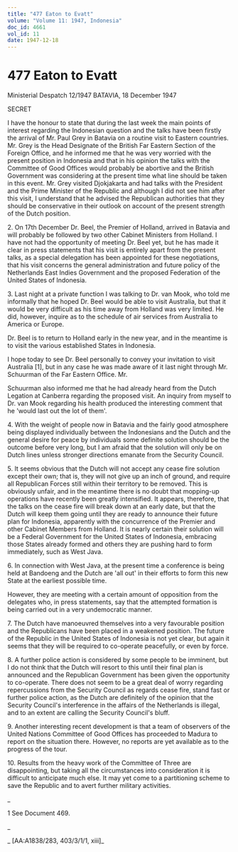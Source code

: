```yaml
---
title: "477 Eaton to Evatt"
volume: "Volume 11: 1947, Indonesia"
doc_id: 4661
vol_id: 11
date: 1947-12-18
---
```


# 477 Eaton to Evatt

Ministerial Despatch 12/1947 BATAVIA, 18 December 1947

SECRET

I have the honour to state that during the last week the main points of interest regarding the Indonesian question and the talks have been firstly the arrival of Mr. Paul Grey in Batavia on a routine visit to Eastern countries. Mr. Grey is the Head Designate of the British Far Eastern Section of the Foreign Office, and he informed me that he was very worried with the present position in Indonesia and that in his opinion the talks with the Committee of Good Offices would probably be abortive and the British Government was considering at the present time what line should be taken in this event. Mr. Grey visited Djokjakarta and had talks with the President and the Prime Minister of the Republic and although I did not see him after this visit, I understand that he advised the Republican authorities that they should be conservative in their outlook on account of the present strength of the Dutch position.

2\. On 17th December Dr. Beel, the Premier of Holland, arrived in Batavia and will probably be followed by two other Cabinet Ministers from Holland. I have not had the opportunity of meeting Dr. Beel yet, but he has made it clear in press statements that his visit is entirely apart from the present talks, as a special delegation has been appointed for these negotiations, that his visit concerns the general administration and future policy of the Netherlands East Indies Government and the proposed Federation of the United States of Indonesia.

3\. Last night at a private function I was talking to Dr. van Mook, who told me informally that he hoped Dr. Beel would be able to visit Australia, but that it would be very difficult as his time away from Holland was very limited. He did, however, inquire as to the schedule of air services from Australia to America or Europe.

Dr. Beel is to return to Holland early in the new year, and in the meantime is to visit the various established States in Indonesia.

I hope today to see Dr. Beel personally to convey your invitation to visit Australia [1], but in any case he was made aware of it last night through Mr. Schuurman of the Far Eastern Office. Mr.

Schuurman also informed me that he had already heard from the Dutch Legation at Canberra regarding the proposed visit. An inquiry from myself to Dr. van Mook regarding his health produced the interesting comment that he 'would last out the lot of them'.

4\. With the weight of people now in Batavia and the fairly good atmosphere being displayed individually between the Indonesians and the Dutch and the general desire for peace by individuals some definite solution should be the outcome before very long, but I am afraid that the solution will only be on Dutch lines unless stronger directions emanate from the Security Council.

5\. It seems obvious that the Dutch will not accept any cease fire solution except their own; that is, they will not give up an inch of ground, and require all Republican Forces still within their territory to be removed. This is obviously unfair, and in the meantime there is no doubt that mopping-up operations have recently been greatly intensified. It appears, therefore, that the talks on the cease fire will break down at an early date, but that the Dutch will keep them going until they are ready to announce their future plan for Indonesia, apparently with the concurrence of the Premier and other Cabinet Members from Holland. It is nearly certain their solution will be a Federal Government for the United States of Indonesia, embracing those States already formed and others they are pushing hard to form immediately, such as West Java.

6\. In connection with West Java, at the present time a conference is being held at Bandoeng and the Dutch are 'all out' in their efforts to form this new State at the earliest possible time.

However, they are meeting with a certain amount of opposition from the delegates who, in press statements, say that the attempted formation is being carried out in a very undemocratic manner.

7\. The Dutch have manoeuvred themselves into a very favourable position and the Republicans have been placed in a weakened position. The future of the Republic in the United States of Indonesia is not yet clear, but again it seems that they will be required to co-operate peacefully, or even by force.

8\. A further police action is considered by some people to be imminent, but I do not think that the Dutch will resort to this until their final plan is announced and the Republican Government has been given the opportunity to co-operate. There does not seem to be a great deal of worry regarding repercussions from the Security Council as regards cease fire, stand fast or further police action, as the Dutch are definitely of the opinion that the Security Council's interference in the affairs of the Netherlands is illegal, and to an extent are calling the Security Council's bluff.

9\. Another interesting recent development is that a team of observers of the United Nations Committee of Good Offices has proceeded to Madura to report on the situation there. However, no reports are yet available as to the progress of the tour.

10\. Results from the heavy work of the Committee of Three are disappointing, but taking all the circumstances into consideration it is difficult to anticipate much else. It may yet come to a partitioning scheme to save the Republic and to avert further military activities.

_

1 See Document 469.

_

_ [AA:A1838/283, 403/3/1/1, xiii]_

